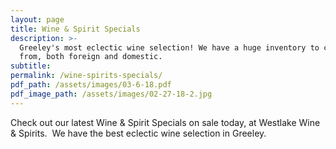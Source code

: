 ```yaml
---
layout: page
title: Wine & Spirit Specials
description: >-
  Greeley's most eclectic wine selection! We have a huge inventory to choose
  from, both foreign and domestic.
subtitle:
permalink: /wine-spirits-specials/
pdf_path: /assets/images/03-6-18.pdf
pdf_image_path: /assets/images/02-27-18-2.jpg
---
```


Check out our latest Wine & Spirit Specials on sale today, at Westlake Wine & Spirits.  We have the best eclectic wine selection in Greeley.